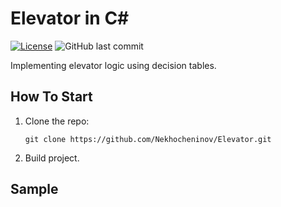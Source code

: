 # Elevator in C#

[![License](https://img.shields.io/badge/license-MIT-blue.svg)](https://github.com/Nekhocheninov/Elevator/blob/main/LICENSE.md)
![GitHub last commit](https://img.shields.io/github/last-commit/Nekhocheninov/Elevator)

Implementing elevator logic using decision tables. 

## How To Start

1. Clone the repo:
    ```
    git clone https://github.com/Nekhocheninov/Elevator.git
    ```
2. Build project.

## Sample

